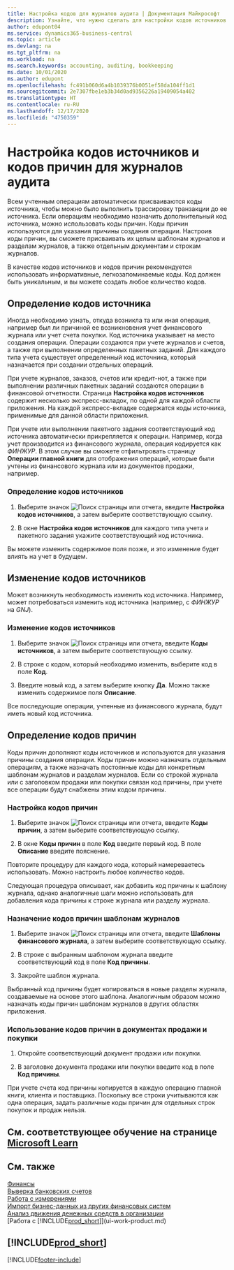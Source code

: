 ```yaml
---
title: Настройка кодов для журналов аудита | Документация Майкрософт
description: Узнайте, что нужно сделать для настройки кодов источников и кодов причин, которые можно использовать при отслеживании журналов аудита.
author: edupont04
ms.service: dynamics365-business-central
ms.topic: article
ms.devlang: na
ms.tgt_pltfrm: na
ms.workload: na
ms.search.keywords: accounting, auditing, bookkeeping
ms.date: 10/01/2020
ms.author: edupont
ms.openlocfilehash: fc491b060d6a4b1039376b0051ef58da104ff1d1
ms.sourcegitcommit: 2e7307fbe1eb3b34d0ad9356226a19409054a402
ms.translationtype: HT
ms.contentlocale: ru-RU
ms.lasthandoff: 12/17/2020
ms.locfileid: "4750359"
---
```

# <a name="setting-up-source-codes-and-reason-codes-for-audit-trails"></a>Настройка кодов источников и кодов причин для журналов аудита

Всем учтенным операциям автоматически присваиваются коды источника, чтобы можно было выполнить трассировку транзакции до ее источника. Если операциям необходимо назначить дополнительный код источника, можно использовать коды причин. Коды причин используются для указания причины создания операции. Настроив коды причин, вы сможете присваивать их целым шаблонам журналов и разделам журналов, а также отдельным документам и строкам журналов.  

В качестве кодов источников и кодов причин рекомендуется использовать информативные, легкозапоминаемые коды. Код должен быть уникальным, и вы можете создать любое количество кодов.

## <a name="define-source-codes"></a>Определение кодов источника

Иногда необходимо узнать, откуда возникла та или иная операция, например был ли причиной ее возникновения учет финансового журнала или учет счета покупки. Код источника указывает на место создания операции. Операции создаются при учете журналов и счетов, а также при выполнении определенных пакетных заданий. Для каждого типа учета существует определенный код источника, который назначается при создании отдельных операций.  

При учете журналов, заказов, счетов или кредит-нот, а также при выполнении различных пакетных заданий создаются операции в финансовой отчетности. Страница **Настройка кодов источников** содержит несколько экспресс-вкладок, по одной для каждой области приложения. На каждой экспресс-вкладке содержатся коды источника, применимые для данной области приложения.

При учете или выполнении пакетного задания соответствующий код источника автоматически прикрепляется к операции. Например, когда учет производится из финансового журнала, операция кодируется как *ФИНЖУР*. В этом случае вы сможете отфильтровать страницу **Операции главной книги** для отображения операций, которые были учтены из финансового журнала или из документов продажи, например.

### <a name="to-define-source-codes"></a>Определение кодов источников

1. Выберите значок ![Поиск страницы или отчета](media/ui-search/search_small.png "Значок поиска страницы или отчета"), введите **Настройка кодов источников**, а затем выберите соответствующую ссылку.  

2. В окне **Настройка кодов источников** для каждого типа учета и пакетного задания укажите соответствующий код источника.  

Вы можете изменить содержимое поля позже, и это изменение будет влиять на учет в будущем.

## <a name="change-source-codes"></a>Изменение кодов источников

Может возникнуть необходимость изменить код источника. Например, может потребоваться изменить код источника (например, с *ФИНЖУР* на *GNJ*).

### <a name="to-change-source-codes"></a>Изменение кодов источников

1. Выберите значок ![Поиск страницы или отчета](media/ui-search/search_small.png "Значок поиска страницы или отчета"), введите **Коды источников**, а затем выберите соответствующую ссылку.

2. В строке с кодом, который необходимо изменить, выберите код в поле **Код**.

3. Введите новый код, а затем выберите кнопку **Да**. Можно также изменить содержимое поля **Описание**.

Все последующие операции, учтенные из финансового журнала, будут иметь новый код источника.

## <a name="define-reason-codes"></a>Определение кодов причин

Коды причин дополняют коды источников и используются для указания причины создания операции. Коды причин можно назначать отдельным операциям, а также назначать постоянные коды для конкретным шаблонам журналов и разделам журналов. Если со строкой журнала или с заголовком продажи или покупки связан код причины, при учете все операции будут снабжены этим кодом причины.  

### <a name="to-set-up-reason-codes"></a>Настройка кодов причин

1. Выберите значок ![Поиск страницы или отчета](media/ui-search/search_small.png "Значок поиска страницы или отчета"), введите **Коды причин**, а затем выберите соответствующую ссылку.

2. В окне **Коды причин** в поле **Код** введите первый код. В поле **Описание** введите пояснение.

Повторите процедуру для каждого кода, который намереваетесь использовать. Можно настроить любое количество кодов.

Следующая процедура описывает, как добавить код причины к шаблону журнала, однако аналогичные шаги можно использовать для добавления кода причины к строке журнала или разделу журнала.  

### <a name="to-assign-reason-codes-to-journal-templates"></a>Назначение кодов причин шаблонам журналов

1. Выберите значок ![Поиск страницы или отчета](media/ui-search/search_small.png "Значок поиска страницы или отчета"), введите **Шаблоны финансового журнала**, а затем выберите соответствующую ссылку.

2. В строке с выбранным шаблоном журнала введите соответствующий код в поле **Код причины**.

3. Закройте шаблон журнала.

Выбранный код причины будет копироваться в новые разделы журнала, создаваемые на основе этого шаблона. Аналогичным образом можно назначать коды причин шаблонам журналов в других областях приложения.

### <a name="to-use-reason-codes-on-sales-and-purchase-documents"></a>Использование кодов причин в документах продажи и покупки

1. Откройте соответствующий документ продажи или покупки.

2. В заголовке документа продажи или покупки введите код в поле **Код причины**.

При учете счета код причины копируется в каждую операцию главной книги, клиента и поставщика. Поскольку все строки учитываются как одна операция, задать различные коды причин для отдельных строк покупок и продаж нельзя.

## <a name="see-related-training-at-microsoft-learn"></a>См. соответствующее обучение на странице [Microsoft Learn](/learn/paths/set-up-financial-management-dynamics-365-business-central/)

## <a name="see-also"></a>См. также

[Финансы](finance.md)  
[Выверка банковских счетов](bank-manage-bank-accounts.md)  
[Работа с измерениями](finance-dimensions.md)  
[Импорт бизнес-данных из других финансовых систем](across-import-data-configuration-packages.md)  
[Анализ движения денежных средств в организации](finance-analyze-cash-flow.md)  
[Работа с [!INCLUDE[prod_short](includes/prod_short.md)]](ui-work-product.md)  

## [!INCLUDE[prod_short](includes/free_trial_md.md)]  


[!INCLUDE[footer-include](includes/footer-banner.md)]